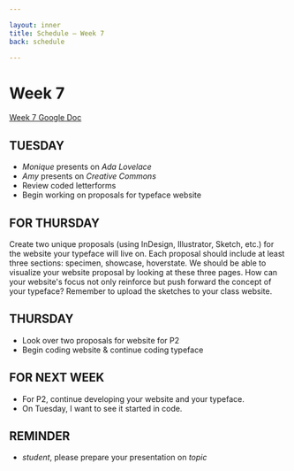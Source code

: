 ```yaml
---

layout: inner
title: Schedule — Week 7
back: schedule

---
```


# Week 7

[Week 7 Google Doc](https://docs.google.com/a/cca.edu/document/d/1PPGsHKK3DnDJfQk2o_4l0KvcsgAkajxs9jjdhWfMuPw/edit?usp=sharing)

## TUESDAY

- _Monique_ presents on _Ada Lovelace_
- _Amy_ presents on _Creative Commons_
- Review coded letterforms
- Begin working on proposals for typeface website

## FOR THURSDAY
Create two unique proposals (using InDesign, Illustrator, Sketch, etc.) for the website your typeface will live on. Each proposal should include at least three sections: specimen, showcase, hoverstate. We should be able to visualize your website proposal by looking at these three pages. How can your website's focus not only reinforce but push forward the concept of your typeface? Remember to upload the sketches to your class website.

## THURSDAY
- Look over two proposals for website for P2
- Begin coding website & continue coding typeface

## FOR NEXT WEEK
- For P2, continue developing your website and your typeface.
- On Tuesday, I want to see it started in code.

## REMINDER

- _student_, please prepare your presentation on _topic_
